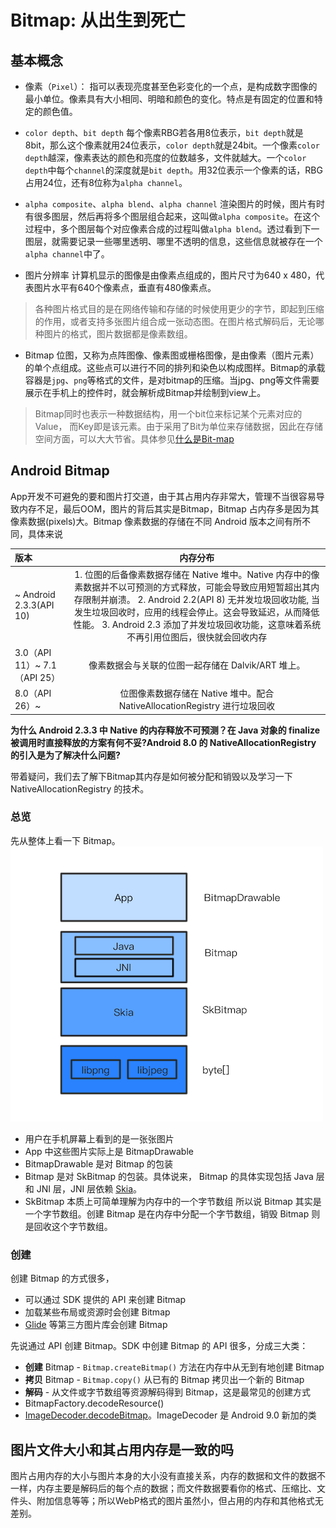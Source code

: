 # Bitmap: 从出生到死亡
## 基本概念

* 像素（`Pixel`）：
指可以表现亮度甚至色彩变化的一个点，是构成数字图像的最小单位。像素具有大小相同、明暗和颜色的变化。特点是有固定的位置和特定的颜色值。

* `color depth`、`bit depth`
每个像素RBG若各用8位表示，`bit depth`就是8bit，那么这个像素就用24位表示，`color depth`就是24bit。一个像素`color depth`越深，像素表达的颜色和亮度的位数越多，文件就越大。一个`color depth`中每个`channel`的深度就是`bit depth`。用32位表示一个像素的话，RBG占用24位，还有8位称为`alpha channel`。

* `alpha composite`、`alpha blend`、`alpha channel`
渲染图片的时候，图片有时有很多图层，然后再将多个图层组合起来，这叫做`alpha composite`。在这个过程中，多个图层每个对应像素合成的过程叫做`alpha blend`。透过看到下一图层，就需要记录一些哪里透明、哪里不透明的信息，这些信息就被存在一个`alpha channel`中了。

* 图片分辨率
计算机显示的图像是由像素点组成的，图片尺寸为640 x 480，代表图片水平有640个像素点，垂直有480像素点。

> 各种图片格式目的是在网络传输和存储的时候使用更少的字节，即起到压缩的作用，或者支持多张图片组合成一张动态图。在图片格式解码后，无论哪种图片的格式，图片数据都是像素数组。

* Bitmap
位图，又称为点阵图像、像素图或栅格图像，是由像素（图片元素）的单个点组成。这些点可以进行不同的排列和染色以构成图样。Bitmap的承载容器是`jpg`、`png`等格式的文件，是对bitmap的压缩。当jpg、png等文件需要展示在手机上的控件时，就会解析成Bitmap并绘制到view上。
> Bitmap同时也表示一种数据结构，用一个bit位来标记某个元素对应的Value， 而Key即是该元素。由于采用了Bit为单位来存储数据，因此在存储空间方面，可以大大节省。具体参见[什么是Bit-map](https://wizardforcel.gitbooks.io/the-art-of-programming-by-july/content/06.07.html)


## Android Bitmap
App开发不可避免的要和图片打交道，由于其占用内存非常大，管理不当很容易导致内存不足，最后OOM，图片的背后其实是Bitmap，Bitmap 占内存多是因为其像素数据(pixels)大。Bitmap 像素数据的存储在不同 Android 版本之间有所不同，具体来说

| 版本                         |                           内存分布                           |
| :--------------------------- | :----------------------------------------------------------: |
| ~ Android 2.3.3(API 10)      | 1. 位图的后备像素数据存储在 Native 堆中。Native 内存中的像素数据并不以可预测的方式释放，可能会导致应用短暂超出其内存限制并崩溃。 2. Android 2.2(API 8) 无并发垃圾回收功能, 当发生垃圾回收时，应用的线程会停止。这会导致延迟，从而降低性能。 3. Android 2.3 添加了并发垃圾回收功能，这意味着系统不再引用位图后，很快就会回收内存 |
| 3.0（API 11）~ 7.1（API 25） |      像素数据会与关联的位图一起存储在 Dalvik/ART 堆上。      |
| 8.0（API 26）~               | 位图像素数据存储在 Native 堆中。配合 NativeAllocationRegistry 进行垃圾回收 |

**为什么 Android 2.3.3 中 Native 的内存释放不可预测？在 Java 对象的 finalize 被调用时直接释放的方案有何不妥?Android 8.0 的 NativeAllocationRegistry 的引入是为了解决什么问题?**

带着疑问，我们去了解下Bitmap其内存是如何被分配和销毁以及学习一下 NativeAllocationRegistry 的技术。

### 总览

先从整体上看一下 Bitmap。
![](./assets/68747470733a2f2f626c6f672d313235313638383530342e636f732e61702d7368616e676861692e6d7971636c6f75642e636f6d2f3230313930362f6269746d61702d6372656174696f6e2d617263682e706e67.png)

- 用户在手机屏幕上看到的是一张张图片
- App 中这些图片实际上是 BitmapDrawable
- BitmapDrawable 是对 Bitmap 的包装
- Bitmap 是对 SkBitmap 的包装。具体说来， Bitmap 的具体实现包括 Java 层和 JNI 层，JNI 层依赖 [Skia](https://github.com/google/skia)。
- SkBitmap 本质上可简单理解为内存中的一个字节数组
所以说 Bitmap 其实是一个字节数组。创建 Bitmap 是在内存中分配一个字节数组，销毁 Bitmap 则是回收这个字节数组。

### 创建
创建 Bitmap 的方式很多，

- 可以通过 SDK 提供的 API 来创建 Bitmap
- 加载某些布局或资源时会创建 Bitmap
- [Glide](https://github.com/bumptech/glide) 等第三方图片库会创建 Bitmap

先说通过 API 创建 Bitmap。SDK 中创建 Bitmap 的 API 很多，分成三大类：

- **创建** Bitmap - `Bitmap.createBitmap()` 方法在内存中从无到有地创建 Bitmap
- **拷贝** Bitmap - `Bitmap.copy()` 从已有的 Bitmap 拷贝出一个新的 Bitmap
- **解码** - 从文件或字节数组等资源解码得到 Bitmap，这是最常见的创建方式
- BitmapFactory.decodeResource()
- [ImageDecoder.decodeBitmap](https://developer.android.com/reference/android/graphics/ImageDecoder)。ImageDecoder 是 Android 9.0 新加的类


## 图片文件大小和其占用内存是一致的吗
图片占用内存的大小与图片本身的大小没有直接关系，内存的数据和文件的数据不一样，内存主要是解码后的每个点的数据；而文件数据要看你的格式、压缩比、文件头、附加信息等等；所以WebP格式的图片虽然小，但占用的内存和其他格式无差别。